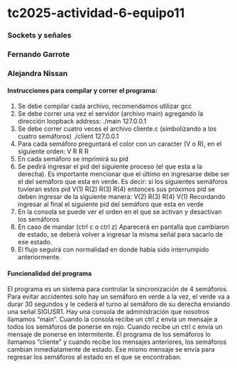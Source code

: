 # tc2025-actividad-6-equipo11
### Sockets y señales
### Fernando Garrote
### Alejandra Nissan

#### Instrucciones para compilar y correr el programa:
1. Se debe compilar cada archivo, recomendamos utilizar gcc
2. Se debe correr una vez el servidor (archivo main) agregando la dirección loopback address:
./main 127.0.0.1
3. Se debe correr cuatro veces el archivo cliente.c (simbolizando a los cuatro semáforos)
./client 127.0.0.1
4. Para cada semáforo preguntará el color con un caracter (V o R), en el siguiente orden: V R R R
5. En cada semáforo se imprimirá su pid
6. Se pedirá ingresar el pid del siguiente proceso (el que esta a la derecha). 
Es importante mencionar que el último en ingresarse debe ser el del semáforo que esta en verde. 
Es decir: si los siguientes semáforos tuvieran estos pid 
V(1) R(2) R(3) R(4)
entonces sus próximos pid se deben ingresar de la siguiente manera:
V(2) R(3) R(4) V(1) Recordando ingresar al final el siguiente pid del semáforo que esta en verde
7. En la consola se puede ver el orden en el que se activan y desactivan los semáforos
8. En caso de mandar (ctrl c o ctrl z)
Aparecerá en pantalla que cambiaron de estado, se deberá volver a ingresar la misma señal para sacarlo de ese estado. 
9. El flujo seguirá con normalidad en donde había sido interrumpido anteriormente. 

#### Funcionalidad del programa
El programa es un sistema para controlar la sincronización de 4 semáforos. Para evitar accidentes solo hay un semáforo en verde a la vez, el verde va a durar 30 segundos y le cederá el turno al semáforo de su derecha enviando una señal SIGUSR1. Hay una consola de administración que nosotros llamamos “main”. Cuando la consola recibe un ctrl z envía un mensaje a todos los semáforos de ponerse en rojo. Cuando recibe un ctrl c envía un mensaje de ponerse en intermitente. El programa de los semáforos lo llamamos “cliente” y cuando recibe los mensajes anteriores, los semáforos cambian inmediatamente de estado. Ese mismo mensaje se envía para regresar los semáforos al estado en el que se encontraban. 
